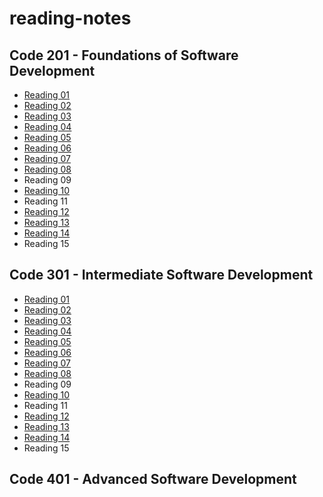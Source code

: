 # reading-notes

## Code 201 - Foundations of Software Development
- [Reading 01](./code201/class-01.md)
- [Reading 02](./code201/class-02.md)
- [Reading 03](./code201/class-03.md)
- [Reading 04](./code201/class-04.md)
- [Reading 05](./code201/class-05.md)
- [Reading 06](./code201/class-06.md)
- [Reading 07](./code201/class-07.md)
- [Reading 08](./code201/class-08.md)
- Reading 09
- [Reading 10](./code201/class-10.md)
- Reading 11
- [Reading 12](./code201/class-12.md)
- [Reading 13](./code201/class-13.md)
- [Reading 14](./code201/class-14.md)
- Reading 15

## Code 301 - Intermediate Software Development
- [Reading 01](./code301/class-01.md)
- [Reading 02](./code301/class-02.md)
- [Reading 03](./code301/class-03.md)
- [Reading 04](./code301/class-04.md)
- [Reading 05](./code301/class-05.md)
- [Reading 06](./code301/class-06.md)
- [Reading 07](./code301/class-07.md)
- [Reading 08](./code301/class-08.md)
- Reading 09
- [Reading 10](./code301/class-10.md)
- Reading 11
- [Reading 12](./code301/class-12.md)
- [Reading 13](./code301/class-13.md)
- [Reading 14](./code301/class-14.md)
- Reading 15
## Code 401 - Advanced Software Development
